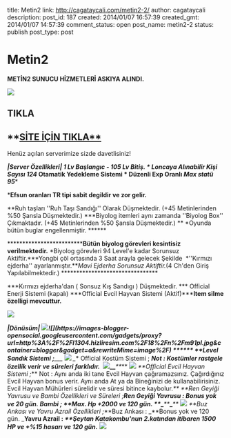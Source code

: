 title: Metin2
link: http://cagataycali.com/metin2-2/
author: cagataycali
description: 
post_id: 187
created: 2014/01/07 16:57:39
created_gmt: 2014/01/07 14:57:39
comment_status: open
post_name: metin2-2
status: publish
post_type: post

# Metin2

**METİN2 SUNUCU HİZMETLERİ ASKIYA ALINDI.**

![](https://images-blogger-opensocial.googleusercontent.com/gadgets/proxy?url=http%3A%2F%2F3.bp.blogspot.com%2F-TlW0dbol1oc%2FVAsfyQLOFeI%2FAAAAAAAAAIE%2FItyrYBljtIo%2Fs1600%2F4-1.jpg&container=blogger&gadget=a&rewriteMime=image%2F*)

## TIKLA

## **[SİTE İÇİN TIKLA**](http://titan-metin2.tk/)

Henüz açılan serverimize sizde davetlisiniz! 

****|Server Özellikleri|* 1 Lv Başlangıc - 105 Lv Bitiş. * Loncaya Alınabilir Kişi Sayısı 124* Otamatik Yedekleme Sistemi * Düzenli Exp Oranlı *Max statü 95****

***Efsun oranları TR tipi sabit degildir ve zor gelir.**

**Ruh taşları ''Ruh Taşı Sandığı'' Olarak Düşmektedir. (+45 Metinlerinden %50 Şansla Düşmektedir.) ***Biyolog itemleri aynı zamanda ''Biyolog Box'' Çıkmaktadır. (+45 Metinlerinden %50 Şansla Düşmektedir.) ** *Oyunda bütün buglar engellenmiştir. ******

***************************Bütün biyolog görevleri kesintisiz verilmektedir.** *Biyolog görevleri 94 Level'e kadar Sorunsuz Aktiftir.***Yongbi çöl ortasında 3 Saat arayla gelecek Şekilde  *''Kırmızı ejderha'' ayarlanmıştır.***Mavi Ejderha Sorunsuz Aktiftir.*(4 Ch'den Giriş Yapılabilmektedir.) ********************************

***Kırmızı ejderha'dan ( Sonsuz Kış Sandıgı ) Düşmektedir. *** Official Enerji Sistemi (kapalı) ***Official Evcil Hayvan Sistemi (Aktif)*****Item silme özelligi mevcuttur.**

**![](https://images-blogger-opensocial.googleusercontent.com/gadgets/proxy?url=http%3A%2F%2Fwww.pvpbiz.com%2Fresim%2Ftr.png&container=blogger&gadget=a&rewriteMime=image%2F*)**

******|Dönüsüm| ![](https://images-blogger-opensocial.googleusercontent.com/gadgets/proxy?url=http%3A%2F%2Fl1304.hizliresim.com%2F18%2Fn%2Fm91nz.jpg&container=blogger&gadget=a&rewriteMime=image%2F*)![](https://images-blogger-opensocial.googleusercontent.com/gadgets/proxy?url=http%3A%2F%2Fl1304.hizliresim.com%2F18%2Fn%2Fm91pl.jpg&container=blogger&gadget=a&rewriteMime=image%2F*) ****** **_Level Sandık Sistemi ;_****_**_**_ ![](https://images-blogger-opensocial.googleusercontent.com/gadgets/proxy?url=http%3A%2F%2Fr1307.hizliresim.com%2F1c%2Fs%2Fqqkzk.jpg&container=blogger&gadget=a&rewriteMime=image%2F*) _** Official Kostüm Sistemi ; _**Not : Kostümler rastgele özellik verir ve süreleri farklıdır.  ![](https://images-blogger-opensocial.googleusercontent.com/gadgets/proxy?url=http%3A%2F%2Ft1307.hizliresim.com%2F1c%2Fs%2Fqq9sw.png&container=blogger&gadget=a&rewriteMime=image%2F*)**_**__**_**_** ![](https://images-blogger-opensocial.googleusercontent.com/gadgets/proxy?url=http%3A%2F%2Ft1307.hizliresim.com%2F1c%2Fs%2Fqq9jw.jpg&container=blogger&gadget=a&rewriteMime=image%2F*) _**Official Evcil Hayvan Sistemi ;_** Not : Aynı anda iki tane Evcil Hayvan çağıramazsınız. Çağırdığınız Evcil Hayvan bonus verir. Aynı anda At ya da Bineğinizi de kullanabilirisiniz. Evcil Hayvan Mühürleri sürelidir ve süresi bitince kaybolur._** _**Ren Geyiği Yavrusu ve Bambi Özellikleri ve Süreleri ;_**Ren Geyiği Yavrusu : _**Bonus yok ve 20 gün. _**Bambi ; _**Max. Hp +2000 ve 120 gün._** **_**_**_**_**_**_**_**_**_ ![](https://images-blogger-opensocial.googleusercontent.com/gadgets/proxy?url=http%3A%2F%2Fm1307.hizliresim.com%2F1c%2Fs%2Fqqbcg.jpg&container=blogger&gadget=a&rewriteMime=image%2F*) _**Buz Ankası ve Yavru Azrail Özellikleri ;_**Buz Ankası : _**Bonus yok ve 120 gün. _**Yavru Azrail : _**Şeytan Katakombu'nun 2.katından itibaren 1500 HP ve +%15 hasarı ve 120 gün._** ![](https://images-blogger-opensocial.googleusercontent.com/gadgets/proxy?url=http%3A%2F%2Fm1307.hizliresim.com%2F1c%2Fs%2Fqqblu.jpg&container=blogger&gadget=a&rewriteMime=image%2F*)